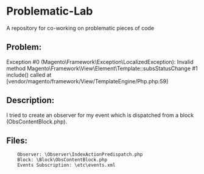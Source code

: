 # Problematic-Lab
A repository for co-working on problematic pieces of code

## Problem: 
Exception #0 (Magento\Framework\Exception\LocalizedException): Invalid method Magento\Framework\View\Element\Template::subsStatusChange
#1 include() called at [vendor/magento/framework/View/TemplateEngine/Php.php:59]

## Description:
I tried to create an observer for my event which is dispatched from a block (ObsContentBlock.php).

## Files:
        Observer: \Observer\IndexActionPredispatch.php
        Block: \Block\ObsContentBlock.php
        Events Subscription: \etc\events.xml
